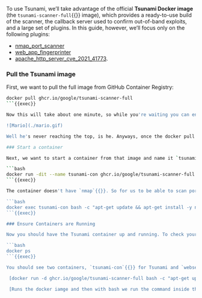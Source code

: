 To use Tsunami, we’ll take advantage of the official **Tsunami Docker image** (the `tsunami-scanner-full`{{}} image), which provides a ready-to-use build of the scanner, the callback server used to confirm out-of-band exploits, and a large set of plugins.
In this guide, however, we’ll focus only on the following plugins:
- [nmap_port_scanner](https://github.com/google/tsunami-security-scanner-plugins/tree/master/google/portscan/nmap)
- [web_app_fingerprinter](https://github.com/google/tsunami-security-scanner-plugins/tree/master/google/fingerprinters/web)
- [apache_http_server_cve_2021_41773](https://github.com/google/tsunami-security-scanner-plugins/tree/master/community/detectors/apache_http_server_cve_2021_41773).

### Pull the Tsunami image
 
First, we want to pull the full image from GitHub Container Registry:

```bash
docker pull ghcr.io/google/tsunami-scanner-full
```{{exec}}

Now this will take about one minute, so while you're waiting you can enjoy Mario trying to reach the top of some random staircase.

![Mario](./mario.gif)

Well he's never reaching the top, is he. Anyways, once the docker pull is done you can proceed with the next step.

### Start a container   

Next, we want to start a container from that image and name it `tsunami-con`{{}}:

```bash
docker run -dit --name tsunami-con ghcr.io/google/tsunami-scanner-full
```{{exec}}

The container doesn't have `nmap`{{}}. So for us to be able to scan ports with Tsunami later we need to first install `nmap`{{}} onto the container. This can be done with:

```bash
docker exec tsunami-con bash -c "apt-get update && apt-get install -y nmap"
```{{exec}}

### Ensure Containers are Running

Now you should have the Tsunami container up and running. To check your Docker containers you can use the command:

```bash
docker ps
```{{exec}}

You should see two containers, `tsunami-con`{{}} for Tsunami and `webserver`{{}} for the web server.

 [docker run -d ghcr.io/google/tsunami-scanner-full bash -c "apt-get update && apt-get install -y nmap && tail -f /dev/null"]: #

 [Runs the docker iamge and then with bash we run the command inside the container, then we keep it alive with "tail -f /dev/null". We might need to use "-i" aswell though.]: #